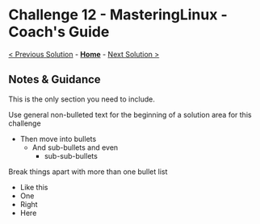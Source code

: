 # Challenge 12 - MasteringLinux - Coach's Guide 

[< Previous Solution](./Solution-11.md) - **[Home](./README.md)** - [Next Solution >](./Solution-13.md)

## Notes & Guidance
This is the only section you need to include.

Use general non-bulleted text for the beginning of a solution area for this challenge
- Then move into bullets
    - And sub-bullets and even
        - sub-sub-bullets

Break things apart with more than one bullet list
- Like this 
- One
- Right
- Here
